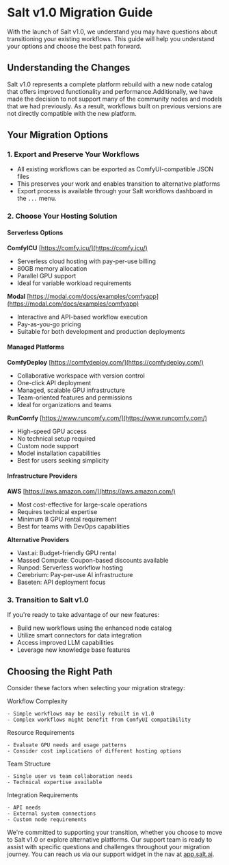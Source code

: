 # Salt v1.0 Migration Guide

With the launch of Salt v1.0, we understand you may have questions about transitioning your existing workflows. This guide will help you understand your options and choose the best path forward.

## Understanding the Changes

Salt v1.0 represents a complete platform rebuild with a new node catalog that offers improved functionality and performance.Additionally, we have made the decision to not support many of the community nodes and models that we had previously. As a result, workflows built on previous versions are not directly compatible with the new platform.

## Your Migration Options

### 1. Export and Preserve Your Workflows

- All existing workflows can be exported as ComfyUI-compatible JSON files
- This preserves your work and enables transition to alternative platforms
- Export process is available through your Salt workflows dashboard in the `...` menu.

### 2. Choose Your Hosting Solution

#### Serverless Options

**ComfyICU**
[https://comfy.icu/](https://comfy.icu/)

- Serverless cloud hosting with pay-per-use billing
- 80GB memory allocation
- Parallel GPU support
- Ideal for variable workload requirements

**Modal**
[https://modal.com/docs/examples/comfyapp](https://modal.com/docs/examples/comfyapp)

- Interactive and API-based workflow execution
- Pay-as-you-go pricing
- Suitable for both development and production deployments

#### Managed Platforms

**ComfyDeploy**
[https://comfydeploy.com/](https://comfydeploy.com/)

- Collaborative workspace with version control
- One-click API deployment
- Managed, scalable GPU infrastructure
- Team-oriented features and permissions
- Ideal for organizations and teams

**RunComfy**
[https://www.runcomfy.com/](https://www.runcomfy.com/)

- High-speed GPU access
- No technical setup required
- Custom node support
- Model installation capabilities
- Best for users seeking simplicity

#### Infrastructure Providers

**AWS**
[https://aws.amazon.com/](https://aws.amazon.com/)

- Most cost-effective for large-scale operations
- Requires technical expertise
- Minimum 8 GPU rental requirement
- Best for teams with DevOps capabilities

**Alternative Providers**

- Vast.ai: Budget-friendly GPU rental
- Massed Compute: Coupon-based discounts available
- Runpod: Serverless workflow hosting
- Cerebrium: Pay-per-use AI infrastructure
- Baseten: API deployment focus

### 3. Transition to Salt v1.0

If you're ready to take advantage of our new features:

- Build new workflows using the enhanced node catalog
- Utilize smart connectors for data integration
- Access improved LLM capabilities
- Leverage new knowledge base features

## Choosing the Right Path

Consider these factors when selecting your migration strategy:

Workflow Complexity

    - Simple workflows may be easily rebuilt in v1.0
    - Complex workflows might benefit from ComfyUI compatibility

Resource Requirements

    - Evaluate GPU needs and usage patterns
    - Consider cost implications of different hosting options

Team Structure

    - Single user vs team collaboration needs
    - Technical expertise available

Integration Requirements

    - API needs
    - External system connections
    - Custom node requirements

We're committed to supporting your transition, whether you choose to move to Salt v1.0 or explore alternative platforms. Our support team is ready to assist with specific questions and challenges throughout your migration journey. You can reach us via our support widget in the nav at [app.salt.ai](https://app.salt.ai).
